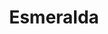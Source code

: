 ---
title: Esmeralda
date: 
draft: false

# descripcion
description : Aros espectaculares! En plata 925 y cristal Swarovski. Simplemente bellísimos.

materials: Plata 925

color: 

dimensions: Largo 4.5cm

code: 01-10-0992

type: "Aros"

categories: []

price: $6.180,00

price_eftvo: $5.255,00

# Images
# first image will be shown in the product page
images:
  # - image: "images/path_to_image"
  # La ubicacion de las imagenes es imagenes/Aros/Aros.Cristal Swarovski/01-10-0992-esmeralda
  - image: "./images/aros/cristal_swarovski/01-10-0992-esmeralda_a.jpg"
  - image: "./images/aros/cristal_swarovski/01-10-0992-esmeralda_b.jpg"
---